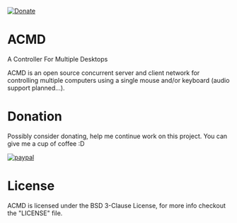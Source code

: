 [![Donate](https://img.shields.io/badge/Donate-PayPal-green.svg)](https://www.paypal.com/cgi-bin/webscr?cmd=_donations&business=L4TYTSYFMVH36&lc=US&item_name=Cyrux%20Computing&currency_code=USD&bn=PP%2dDonationsBF%3abtn_donateCC_LG%2egif%3aNonHosted)

ACMD
====
A Controller For Multiple Desktops

ACMD is an open source concurrent server and client network for controlling multiple computers using a single
mouse and/or keyboard (audio support planned...).

Donation
========
Possibly consider donating, help me continue work on this project. You can give me a cup of coffee :D

[![paypal](https://www.paypalobjects.com/en_US/i/btn/btn_donateCC_LG.gif)](https://www.paypal.com/cgi-bin/webscr?cmd=_donations&business=L4TYTSYFMVH36&lc=US&item_name=Cyrux%20Computing&currency_code=USD&bn=PP%2dDonationsBF%3abtn_donateCC_LG%2egif%3aNonHosted)

License
=======
ACMD is licensed under the BSD 3-Clause License, for more info checkout the "LICENSE" file.
